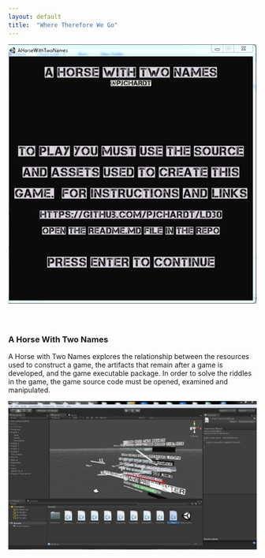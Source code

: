 ```yaml
---
layout: default
title:  "Where Therefore We Go"
---
```


<div class="right">
  <div class="row">
    <div class="col-xs-12">
    </div>
      <div class="col-xs-8" style="padding-bottom:20px">
        <img src="/images/aHorseWithTwoNames_1.jpg" class="img-responsive" alt="A Horse with Two Names" style="padding-bottom: 1rem; max-width:100%">
      </div>
    </div>
  <h3 align="left">A Horse With Two Names</h3>
    <p>A Horse with Two Names explores the relationship between the resources used to construct a game, the artifacts that remain after a game is developed, and the game executable package. In order to solve the riddles in the game, the game source code must be opened, examined and manipulated.</p>
    <div class="row">
      <div class="col-xs-12">
      </div>
        <div class="col-xs-8" style="padding-bottom:20px">
          <img src="/images/aHorseWithTwoNames_2.jpg" class="img-responsive" alt="A Horse with Two Names" style="padding-bottom: 1rem; max-width:100%">
        </div>
      </div>
</div>
